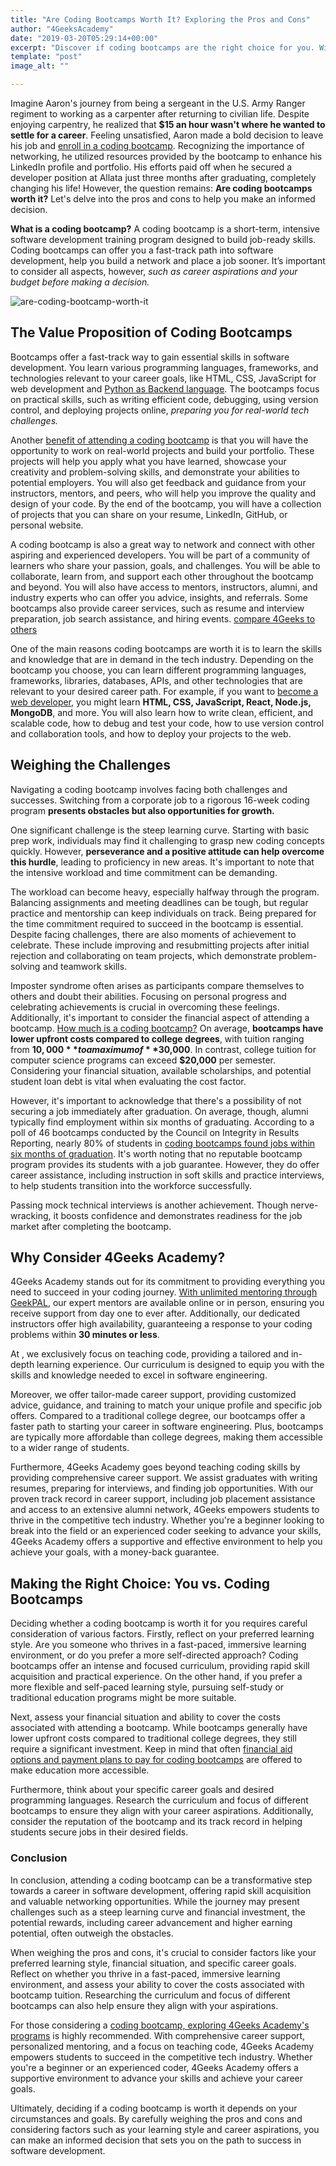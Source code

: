 ```yaml
---
title: "Are Coding Bootcamps Worth It? Exploring the Pros and Cons"
author: "4GeeksAcademy"
date: "2019-03-20T05:29:14+00:00"
excerpt: "Discover if coding bootcamps are the right choice for you. With 80% of graduates finding jobs within six months, learn the pros and cons to make an informed decision. Explore the value and..."
template: "post" 
image_alt: ""

---
```


Imagine Aaron's journey from being a sergeant in the U.S. Army Ranger regiment to working as a carpenter after returning to civilian life. Despite enjoying carpentry, he realized that **$15 an hour wasn't where he wanted to settle for a career**. Feeling unsatisfied, Aaron made a bold decision to leave his job and [enroll in a coding bootcamp](https://4geeksacademy.com/us/coding-bootcamp). Recognizing the importance of networking, he utilized resources provided by the bootcamp to enhance his LinkedIn profile and portfolio. His efforts paid off when he secured a developer position at Allata just three months after graduating, completely changing his life! However, the question remains: **Are coding bootcamps worth it?** Let's delve into the pros and cons to help you make an informed decision.

**What is a coding bootcamp?** A coding bootcamp is a short-term, intensive software development training program designed to build job-ready skills. Coding bootcamps can offer you a fast-track path into software development, help you build a network and place a job sooner. It’s important to consider all aspects, however, *such as career aspirations and your budget before making a decision.*

![are-coding-bootcamp-worth-it](https://breathecode.herokuapp.com/v1/media/file/coding-bootcamp-choise-jpg "are coding bootcamp worth it")

## The Value Proposition of Coding Bootcamps

Bootcamps offer a fast-track way to gain essential skills in software development. You learn various programming languages, frameworks, and technologies relevant to your career goals, like HTML, CSS, JavaScript for web development and [Python as Backend language](https://4geeksacademy.com/us/python-bootcamp/why-we-teach-python-4geeks). The bootcamps focus on practical skills, such as writing efficient code, debugging, using version control, and deploying projects online, *preparing you for real-world tech challenges.*

Another [benefit of attending a coding bootcamp](https://4geeksacademy.com/us/full-stack-developer/full-stack-bootcamp) is that you will have the opportunity to work on real-world projects and build your portfolio. These projects will help you apply what you have learned, showcase your creativity and problem-solving skills, and demonstrate your abilities to potential employers. You will also get feedback and guidance from your instructors, mentors, and peers, who will help you improve the quality and design of your code. By the end of the bootcamp, you will have a collection of projects that you can share on your resume, LinkedIn, GitHub, or personal website.

A coding bootcamp is also a great way to network and connect with other aspiring and experienced developers. You will be part of a community of learners who share your passion, goals, and challenges. You will be able to collaborate, learn from, and support each other throughout the bootcamp and beyond. You will also have access to mentors, instructors, alumni, and industry experts who can offer you advice, insights, and referrals. Some bootcamps also provide career services, such as resume and interview preparation, job search assistance, and hiring events. [compare 4Geeks to others](https://4geeksacademy.com/us/geeks-vs-others)

One of the main reasons coding bootcamps are worth it is to learn the skills and knowledge that are in demand in the tech industry. Depending on the bootcamp you choose, you can learn different programming languages, frameworks, libraries, databases, APIs, and other technologies that are relevant to your desired career path. For example, if you want to [become a web developer](https://4geeksacademy.com/us/full-stack-developer/how-to-become-a-full-stack-developer), you might learn **HTML, CSS, JavaScript, React, Node.js, MongoDB**, and more. You will also learn how to write clean, efficient, and scalable code, how to debug and test your code, how to use version control and collaboration tools, and how to deploy your projects to the web.

## Weighing the Challenges

Navigating a coding bootcamp involves facing both challenges and successes. Switching from a corporate job to a rigorous 16-week coding program **presents obstacles but also opportunities for growth.**

One significant challenge is the steep learning curve. Starting with basic prep work, individuals may find it challenging to grasp new coding concepts quickly. However, **perseverance and a positive attitude can help overcome this hurdle**, leading to proficiency in new areas. It's important to note that the intensive workload and time commitment can be demanding.

The workload can become heavy, especially halfway through the program. Balancing assignments and meeting deadlines can be tough, but regular practice and mentorship can keep individuals on track. Being prepared for the time commitment required to succeed in the bootcamp is essential. Despite facing challenges, there are also moments of achievement to celebrate. These include improving and resubmitting projects after initial rejection and collaborating on team projects, which demonstrate problem-solving and teamwork skills.

Imposter syndrome often arises as participants compare themselves to others and doubt their abilities. Focusing on personal progress and celebrating achievements is crucial in overcoming these feelings. Additionally, it's important to consider the financial aspect of attending a bootcamp. [How much is a coding bootcamp?](https://4geeksacademy.com/us/coding-bootcamp/how-much-is-a-coding-bootcamp) On average, **bootcamps have lower upfront costs compared to college degrees**, with tuition ranging from **$10,000** to a maximum of **$30,000**. In contrast, college tuition for computer science programs can exceed **$20,000** per semester. Considering your financial situation, available scholarships, and potential student loan debt is vital when evaluating the cost factor.

However, it's important to acknowledge that there's a possibility of not securing a job immediately after graduation. On average, though, alumni typically find employment within six months of graduating. According to a poll of 46 bootcamps conducted by the Council on Integrity in Results Reporting, nearly 80% of students in [coding bootcamps found jobs within six months of graduation](https://4geeksacademy.com/us/full-stack-developer/full-stack-developer-interview-questions). It's worth noting that no reputable bootcamp program provides its students with a job guarantee. However, they do offer career assistance, including instruction in soft skills and practice interviews, to help students transition into the workforce successfully.

Passing mock technical interviews is another achievement. Though nerve-wracking, it boosts confidence and demonstrates readiness for the job market after completing the bootcamp.

## Why Consider 4Geeks Academy?

4Geeks Academy stands out for its commitment to providing everything you need to succeed in your coding journey. [With unlimited mentoring through GeekPAL](https://4geeksacademy.com/us/geekpal-support), our expert mentors are available online or in person, ensuring you receive support from day one to ever after. Additionally, our dedicated instructors offer high availability, guaranteeing a response to your coding problems within **30 minutes or less**.

At , we exclusively focus on teaching code, providing a tailored and in-depth learning experience. Our curriculum is designed to equip you with the skills and knowledge needed to excel in software engineering.

Moreover, we offer tailor-made career support, providing customized advice, guidance, and training to match your unique profile and specific job offers. Compared to a traditional college degree, our bootcamps offer a faster path to starting your career in software engineering. Plus, bootcamps are typically more affordable than college degrees, making them accessible to a wider range of students.

Furthermore, 4Geeks Academy goes beyond teaching coding skills by providing comprehensive career support. We assist graduates with writing resumes, preparing for interviews, and finding job opportunities. With our proven track record in career support, including job placement assistance and access to an extensive alumni network, 4Geeks empowers students to thrive in the competitive tech industry. Whether you're a beginner looking to break into the field or an experienced coder seeking to advance your skills, 4Geeks Academy offers a supportive and effective environment to help you achieve your goals, with a money-back guarantee.

## Making the Right Choice: You vs. Coding Bootcamps

Deciding whether a coding bootcamp is worth it for you requires careful consideration of various factors. Firstly, reflect on your preferred learning style. Are you someone who thrives in a fast-paced, immersive learning environment, or do you prefer a more self-directed approach? Coding bootcamps offer an intense and focused curriculum, providing rapid skill acquisition and practical experience. On the other hand, if you prefer a more flexible and self-paced learning style, pursuing self-study or traditional education programs might be more suitable.

Next, assess your financial situation and ability to cover the costs associated with attending a bootcamp. While bootcamps generally have lower upfront costs compared to traditional college degrees, they still require a significant investment. Keep in mind that often [financial aid options and payment plans to pay for coding bootcamps](https://4geeksacademy.com/us/trends-and-tech/pay-tuition-4geeks) are offered to make education more accessible.

Furthermore, think about your specific career goals and desired programming languages. Research the curriculum and focus of different bootcamps to ensure they align with your career aspirations. Additionally, consider the reputation of the bootcamp and its track record in helping students secure jobs in their desired fields.


### Conclusion

In conclusion, attending a coding bootcamp can be a transformative step towards a career in software development, offering rapid skill acquisition and valuable networking opportunities. While the journey may present challenges such as a steep learning curve and financial investment, the potential rewards, including career advancement and higher earning potential, often outweigh the obstacles.

When weighing the pros and cons, it's crucial to consider factors like your preferred learning style, financial situation, and specific career goals. Reflect on whether you thrive in a fast-paced, immersive learning environment, and assess your ability to cover the costs associated with bootcamp tuition. Researching the curriculum and focus of different bootcamps can also help ensure they align with your aspirations.

For those considering a [coding bootcamp, exploring 4Geeks Academy's programs](https://4geeksacademy.com/us/coding-bootcamps/part-time-full-stack-developer) is highly recommended. With comprehensive career support, personalized mentoring, and a focus on teaching code, 4Geeks Academy empowers students to succeed in the competitive tech industry. Whether you're a beginner or an experienced coder, 4Geeks Academy offers a supportive environment to advance your skills and achieve your career goals.

Ultimately, deciding if a coding bootcamp is worth it depends on your circumstances and goals. By carefully weighing the pros and cons and considering factors such as your learning style and career aspirations, you can make an informed decision that sets you on the path to success in software development.
